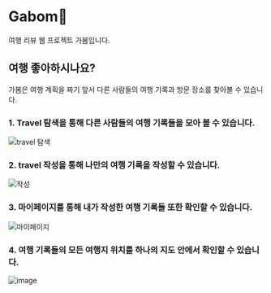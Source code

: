 # Gabom🍃
여행 리뷰 웹 프로젝트 가봄입니다.

## 여행 좋아하시나요?
가봄은 여행 계획을 짜기 앞서 다른 사람들의 여행 기록과 방문 장소를 찾아볼 수 있습니다.

### 1. Travel 탐색을 통해 다른 사람들의 여행 기록들을 모아 볼 수 있습니다.
![travel 탐색](https://user-images.githubusercontent.com/33658621/173224326-4f765976-9157-42d4-991c-e561ef2b8341.png)

### 2. travel 작성을 통해 나만의 여행 기록을 작성할 수 있습니다.
![작성](https://user-images.githubusercontent.com/33658621/173224341-66f406b3-a190-4f4a-baf4-d27f4dafd4cd.png)

### 3. 마이페이지를 통해 내가 작성한 여행 기록들 또한 확인할 수 있습니다.
![마이페이지](https://user-images.githubusercontent.com/33658621/173224327-cca90c6b-fdfd-4161-b615-fc139e23e647.png)

### 4. 여행 기록들의 모든 여행지 위치를 하나의 지도 안에서 확인할 수 있습니다.
![image](https://user-images.githubusercontent.com/33658621/173224691-a105e539-3c0f-465a-920c-f6c1dfa25c30.png)
